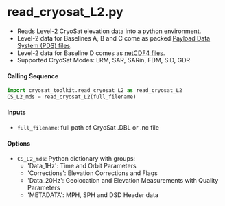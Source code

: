 read_cryosat_L2.py
==================

 - Reads Level-2 CryoSat elevation data into a python environment.  
 - Level-2 data for Baselines A, B and C come as packed [Payload Data System (PDS) files](https://earth.esa.int/documents/10174/125273/CryoSat_L2_Products_Format_Specification).  
 - Level-2 data for Baseline D comes as [netCDF4 files](https://earth.esa.int/documents/10174/125272/CryoSat-Baseline-D-Product-Handbook).  
 - Supported CryoSat Modes: LRM, SAR, SARin, FDM, SID, GDR

#### Calling Sequence
```python
import cryosat_toolkit.read_cryosat_L2 as read_cryosat_L2
CS_L2_mds = read_cryosat_L2(full_filename)
```

#### Inputs
 - `full_filename`: full path of CryoSat .DBL or .nc file

#### Options
 - `CS_L2_mds`: Python dictionary with groups:
     * 'Data_1Hz': Time and Orbit Parameters
     * 'Corrections': Elevation Corrections and Flags
     * 'Data_20Hz': Geolocation and Elevation Measurements with Quality Parameters
     * 'METADATA': MPH, SPH and DSD Header data
